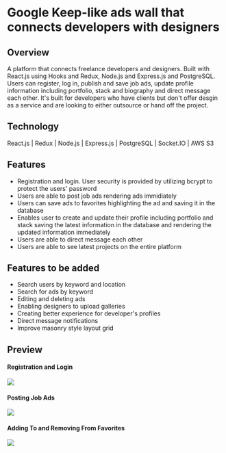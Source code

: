 # Google Keep-like ads wall that connects developers with designers

## Overview

A platform that connects freelance developers and designers. Built with React.js using Hooks and Redux, Node.js and Express.js and PostgreSQL. Users can register, log in, publish and save job ads, update profile information including portfolio, stack and biography and direct message each other. It's built for developers who have clients but don't offer desgin as a service and are looking to either outsource or hand off the project. 

## Technology

React.js | Redux | Node.js | Express.js | PostgreSQL | Socket.IO | AWS S3

## Features

- Registration and login. User security is provided by utilizing bcrypt to protect the users' password
- Users are able to post job ads rendering ads immidiately
- Users can save ads to favorites highlighting the ad and saving it in the database 
- Enables user to create and update their profile including portfolio and stack saving the latest information in the database and rendering the updated information immediately 
- Users are able to direct message each other
- Users are able to see latest projects on the entire platform

## Features to be added

- Search users by keyword and location
- Search for ads by keyword
- Editing and deleting ads
- Enabling designers to upload galleries
- Creating better experience for developer's profiles
- Direct message notifications
- Improve masonry style layout grid

## Preview

#### Registration and Login

<img src='./login.gif' />

#### Posting Job Ads

<img src='./postad.gif' />

#### Adding To and Removing From Favorites

<img src='./favorites.gif' />